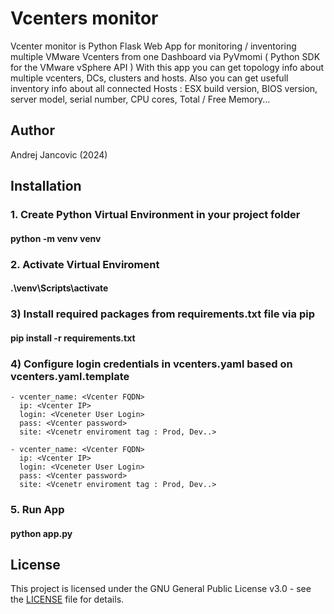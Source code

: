# Vcenters monitor

Vcenter monitor is Python Flask Web App for  monitoring / inventoring multiple VMware Vcenters from one Dashboard via PyVmomi ( Python SDK for the VMware vSphere API )
With this app you can get topology info about multiple vcenters, DCs, clusters and hosts. 
Also you can get usefull inventory info about all connected Hosts : ESX build version, BIOS version, server model, serial number, CPU cores, Total / Free Memory...



## Author
Andrej Jancovic  (2024)

## Installation

### 1. Create Python Virtual Environment in your  project folder

#### python -m venv venv


### 2. Activate Virtual Enviroment
 
#### .\venv\Scripts\activate


### 3) Install required packages from  requirements.txt file via pip

#### pip install -r requirements.txt


### 4) Configure login credentials in vcenters.yaml  based on vcenters.yaml.template

```
- vcenter_name: <Vcenter FQDN>
  ip: <Vcenter IP>
  login: <Vceneter User Login>
  pass: <Vcenter password>
  site: <Vcenetr enviroment tag : Prod, Dev..>

- vcenter_name: <Vcenter FQDN>
  ip: <Vcenter IP>
  login: <Vceneter User Login>
  pass: <Vcenter password>
  site: <Vcenetr enviroment tag : Prod, Dev..>
```

### 5. Run App

#### python app.py


## License

This project is licensed under the GNU General Public License v3.0 - see the [LICENSE](LICENSE) file for details.
